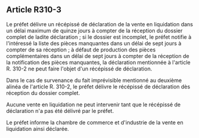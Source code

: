 Article R310-3
----
Le préfet délivre un récépissé de déclaration de la vente en liquidation dans un
délai maximum de quinze jours à compter de la réception du dossier complet de
ladite déclaration ; si le dossier est incomplet, le préfet notifie à
l'intéressé la liste des pièces manquantes dans un délai de sept jours à compter
de sa réception ; à défaut de production des pièces complémentaires dans un
délai de sept jours à compter de la réception de la notification des pièces
manquantes, la déclaration mentionnée à l'article R. 310-2 ne peut faire l'objet
d'un récépissé de déclaration.

Dans le cas de survenance du fait imprévisible mentionné au deuxième alinéa de
l'article R. 310-2, le préfet délivre le récépissé de déclaration dès réception
du dossier complet.

Aucune vente en liquidation ne peut intervenir tant que le récépissé de
déclaration n'a pas été délivré par le préfet.

Le préfet informe la chambre de commerce et d'industrie de la vente en
liquidation ainsi déclarée.

